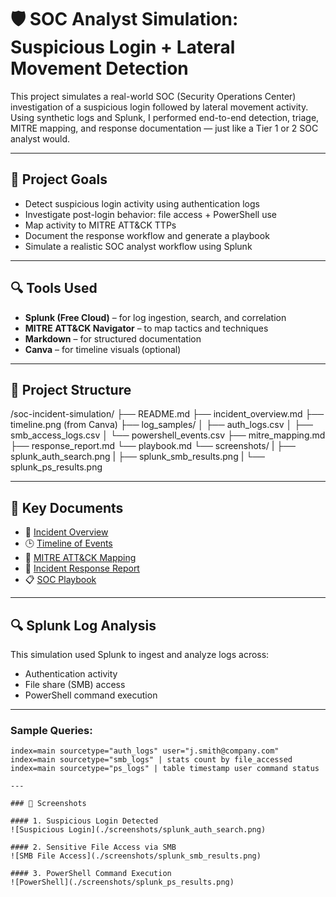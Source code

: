 # 🛡️ SOC Analyst Simulation: Suspicious Login + Lateral Movement Detection

This project simulates a real-world SOC (Security Operations Center) investigation of a suspicious login followed by lateral movement activity. Using synthetic logs and Splunk, I performed end-to-end detection, triage, MITRE mapping, and response documentation — just like a Tier 1 or 2 SOC analyst would.

---

## 🎯 Project Goals

- Detect suspicious login activity using authentication logs
- Investigate post-login behavior: file access + PowerShell use
- Map activity to MITRE ATT&CK TTPs
- Document the response workflow and generate a playbook
- Simulate a realistic SOC analyst workflow using Splunk

---

## 🔍 Tools Used

- **Splunk (Free Cloud)** – for log ingestion, search, and correlation  
- **MITRE ATT&CK Navigator** – to map tactics and techniques  
- **Markdown** – for structured documentation  
- **Canva** – for timeline visuals (optional)

---

## 📁 Project Structure

/soc-incident-simulation/
├── README.md
├── incident_overview.md
├── timeline.png (from Canva)
├── log_samples/
│   ├── auth_logs.csv
│   ├── smb_access_logs.csv
│   └── powershell_events.csv
├── mitre_mapping.md
├── response_report.md
└── playbook.md
└── screenshots/ 
|   ├── splunk_auth_search.png 
|   ├── splunk_smb_results.png 
|   └── splunk_ps_results.png

---

## 📑 Key Documents

- 📄 [Incident Overview](./incident_overview.md)  
- 🕒 [Timeline of Events](./incident_timeline.md)  
- 🧠 [MITRE ATT&CK Mapping](./mitre_mapping.md)  
- 🚨 [Incident Response Report](./response_report.md)  
- 📋 [SOC Playbook](./playbook.md)  

---

## 🔍 Splunk Log Analysis

This simulation used Splunk to ingest and analyze logs across:
- Authentication activity
- File share (SMB) access
- PowerShell command execution

---

### Sample Queries:
```spl
index=main sourcetype="auth_logs" user="j.smith@company.com"
index=main sourcetype="smb_logs" | stats count by file_accessed
index=main sourcetype="ps_logs" | table timestamp user command status

---

### 📸 Screenshots

#### 1. Suspicious Login Detected
![Suspicious Login](./screenshots/splunk_auth_search.png)

#### 2. Sensitive File Access via SMB
![SMB File Access](./screenshots/splunk_smb_results.png)

#### 3. PowerShell Command Execution
![PowerShell](./screenshots/splunk_ps_results.png)

